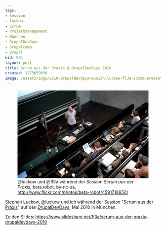 ```yaml
---
tags:
- Session
- luckow
- Scrum
- Projektmanagement
- München
- DrupalDevDays
- Drupalcamp
- Drupal
nid: 991
layout: post
title: Scrum aus der Praxis @ DrupalDevDays 2010
created: 1273659038
image: /assets/imgs/2010-drupaldevdays-munich-luckow-fl3a-scrum-presentation.jpg
---
```

<figure>
<img src="/assets/imgs/2010-drupaldevdays-munich-luckow-fl3a-scrum-presentation.jpg" alt="@luckow and @fl3a, Scrum aus der Praxis, DrupalDevDays 2010, Munich" />
<figcaption>@luckow und @fl3a während der Session <em>Scrum aus der Praxis</em>, beta.robot, by-nc-sa, <a href="http://www.flickr.com/photos/beta-robot/4591718950/">http://www.flickr.com/photos/beta-robot/4591718950/</a></figcaption>
</figure>

Stephan Luckow, <a href="http://twitter.com/luckow">@luckow</a>  und ich während der Session 
"<a href="http://www.drupal-dev-days.de/de/sessions/scrum-erste-schritte">Scrum aus der Praxis</a>" 
auf den <a href="http://www.drupal-dev-days.de" title="DrupalDevDays">DrupalDevDays</a>, Mai 2010 in München.

Zu den Slides: <https://www.slideshare.net/fl3a/scrum-aus-der-praxis-drupaldevdays-2010>
<!--break-->
